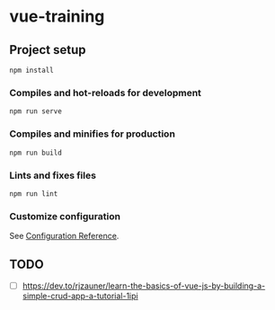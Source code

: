 # vue-training

## Project setup
```
npm install
```

### Compiles and hot-reloads for development
```
npm run serve
```

### Compiles and minifies for production
```
npm run build
```

### Lints and fixes files
```
npm run lint
```

### Customize configuration
See [Configuration Reference](https://cli.vuejs.org/config/).

## TODO
 - [ ] https://dev.to/rjzauner/learn-the-basics-of-vue-js-by-building-a-simple-crud-app-a-tutorial-1ipi
